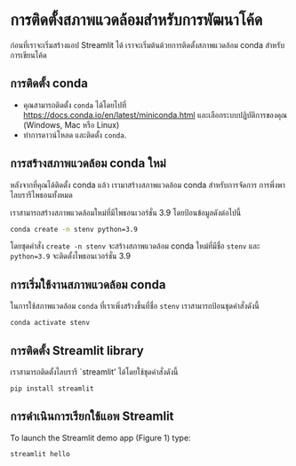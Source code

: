 # การติดตั้งสภาพแวดล้อมสำหรับการพัฒนาโค้ด

ก่อนที่เราจะเริ่มสร้างแอป Streamlit ได้ เราจะเริ่มต้นด้วยการติดตั้งสภาพแวดล้อม conda สำหรับการเขียนโค้ด

## **การติดตั้ง conda**
- คุณสามารถติดตั้ง `conda` ได้โดยไปที่ https://docs.conda.io/en/latest/miniconda.html และเลือกระบบปฏิบัติการของคุณ (Windows, Mac หรือ Linux)
- ทำการดาวน์โหลด และติดตั้ง `conda`.

## **การสร้างสภาพแวดล้อม conda ใหม่**

หลังจากที่คุณได้ติดตั้ง conda แล้ว เรามาสร้างสภาพแวดล้อม conda สำหรับการจัดการ การพึ่งพาไลบรารีไพธอนทั้งหมด

เราสามารถสร้างสภาพแวดล้อมใหม่ที่มีไพธอนเวอร์ชั่น  3.9 โดยป้อนข้อมูลดังต่อไปนี้
```bash
conda create -n stenv python=3.9
```

โดยชุดคำสั่ง `create -n stenv` จะสร้างสภาพแวดล้อม conda ใหม่ที่มีชื่อ `stenv` และ `python=3.9` จะติดตั้งไพธอนเวอร์ชั่น 3.9

## **การเริ่มใช้งานสภาพแวดล้อม conda**

ในการใช้สภาพแวดล้อม `conda` ที่เราเพิ่งสร้างขึ้นที่ชื่อ `stenv` เราสามารถป้อนชุดคำสั่งดังนี้

```bash
conda activate stenv
```

## **การติดตั้ง Streamlit library**

เราสามารถติดตั้งไลบรารี `streamlit' ได้โดยใช้ชุดคำสั่งดังนี้
```bash
pip install streamlit
```

## **การดำเนินการเรียกใช้แอพ Streamlit**
To launch the Streamlit demo app (Figure 1) type:
```bash
streamlit hello
```
